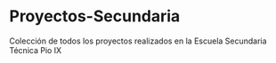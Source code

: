 # Proyectos-Secundaria
 Colección de todos los proyectos realizados en la Escuela Secundaria Técnica Pio IX

